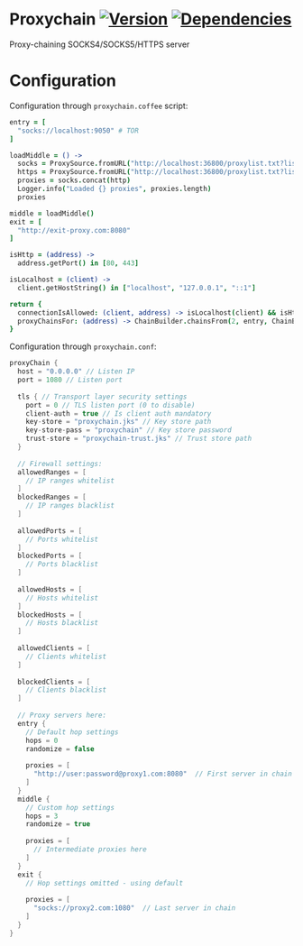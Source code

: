 # Proxychain [![Version](http://img.shields.io/badge/version-2.0.3-blue.svg?style=flat)](https://github.com/Karasiq/proxychain/releases) [![Dependencies](https://app.updateimpact.com/badge/692686982173822976/proxychain.svg?config=compile)](https://app.updateimpact.com/latest/692686982173822976/proxychain)
Proxy-chaining SOCKS4/SOCKS5/HTTPS server

# Configuration
Configuration through `proxychain.coffee` script:
```coffeescript
entry = [
  "socks://localhost:9050" # TOR
]

loadMiddle = () ->
  socks = ProxySource.fromURL("http://localhost:36800/proxylist.txt?list=public&protocol=socks&alive=true&latency=1500").map((ip) -> "socks://" + ip)
  https = ProxySource.fromURL("http://localhost:36800/proxylist.txt?list=public&protocol=https&alive=true&latency=1500")
  proxies = socks.concat(http)
  Logger.info("Loaded {} proxies", proxies.length)
  proxies

middle = loadMiddle()
exit = [
  "http://exit-proxy.com:8080"
]

isHttp = (address) ->
  address.getPort() in [80, 443]

isLocalhost = (client) ->
  client.getHostString() in ["localhost", "127.0.0.1", "::1"]

return {
  connectionIsAllowed: (client, address) -> isLocalhost(client) && isHttp(address) && DefaultFirewall.connectionIsAllowed(client, address)
  proxyChainsFor: (address) -> ChainBuilder.chainsFrom(2, entry, ChainBuilder.hops(middle, 3), exit)
}
```

Configuration through `proxychain.conf`:
```scala
proxyChain {
  host = "0.0.0.0" // Listen IP
  port = 1080 // Listen port
  
  tls { // Transport layer security settings
    port = 0 // TLS listen port (0 to disable)
    client-auth = true // Is client auth mandatory
    key-store = "proxychain.jks" // Key store path
    key-store-pass = "proxychain" // Key store password
    trust-store = "proxychain-trust.jks" // Trust store path
  }
  
  // Firewall settings:
  allowedRanges = [
    // IP ranges whitelist
  ]
  blockedRanges = [
    // IP ranges blacklist
  ]
  
  allowedPorts = [
    // Ports whitelist
  ]
  blockedPorts = [
    // Ports blacklist
  ]
  
  allowedHosts = [
    // Hosts whitelist
  ]
  blockedHosts = [
    // Hosts blacklist
  ]
  
  allowedClients = [
    // Clients whitelist
  ]
  
  blockedClients = [
    // Clients blacklist
  ]
  
  // Proxy servers here:
  entry {
    // Default hop settings
    hops = 0
    randomize = false
    
    proxies = [
      "http://user:password@proxy1.com:8080"  // First server in chain
    ]
  }
  middle {
    // Custom hop settings
    hops = 3
    randomize = true
    
    proxies = [
      // Intermediate proxies here
    ]
  }
  exit {
    // Hop settings omitted - using default
  
    proxies = [
      "socks://proxy2.com:1080"  // Last server in chain 
    ]
  }
}
```
